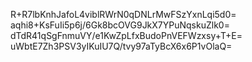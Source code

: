 R+R7lbKnhJafoL4viblRWrN0qDNLrMwFSzYxnLqi5d0=
aqhi8+KsFuIi5p6j/6Gk8bcOVG9JkX7YPuNqskuZlk0=
dTdR41qSgFnmuVY/e1KwZpLfxBudoPnVEFWzxsy+T+E=
uWbtE7Zh3PSV3yIKuIU7Q/tvy97aTyBcX6x6P1vOlaQ=
